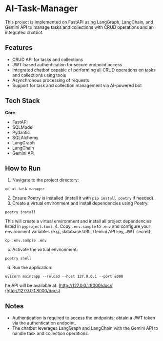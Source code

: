 # AI-Task-Manager

This project is implemented on FastAPI using LangGraph, LangChain, and Gemini API to manage tasks and collections with CRUD operations and an integrated chatbot.

## Features

- CRUD API for tasks and collections
- JWT-based authentication for secure endpoint access
- Integrated chatbot capable of performing all CRUD operations on tasks and collections using tools
- Asynchronous processing of requests
- Support for task and collection management via AI-powered bot

## Tech Stack

**Core**:
- FastAPI
- SQLModel
- Pydantic
- SQLAlchemy
- LangGraph
- LangChain
- Gemini API

## How to Run

1. Navigate to the project directory:
```commandline
cd ai-task-manager
```
2. Ensure Poetry is installed (install it with `pip install poetry` if needed).
3. Create a virtual environment and install dependencies using Poetry:
```commandline
poetry install
```
This will create a virtual environment and install all project dependencies listed in `pyproject.toml`.
4. Copy `.env.sample` to `.env` and configure your environment variables (e.g., database URL, Gemini API key, JWT secret):
```commandline
cp .env.sample .env
```
5. Activate the virtual environment:
```commandline
poetry shell
```
6. Run the application:
```commandline
uvicorn main:app --reload --host 127.0.0.1 --port 8000
```
he API will be available at: [http://127.0.0.1:8000/docs](http://127.0.0.1:8000/docs)

## Notes
- Authentication is required to access the endpoints; obtain a JWT token via the authentication endpoint.
- The chatbot leverages LangGraph and LangChain with the Gemini API to handle task and collection operations.
